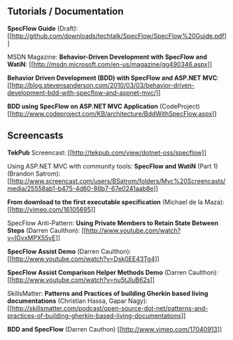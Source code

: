 ## Tutorials / Documentation

**SpecFlow Guide** (Draft): [[http://github.com/downloads/techtalk/SpecFlow/SpecFlow%20Guide.pdf]]

MSDN Magazine: **Behavior-Driven Development with SpecFlow and WatiN**: [[http://msdn.microsoft.com/en-us/magazine/gg490346.aspx]]

**Behavior Driven Development (BDD) with SpecFlow and ASP.NET MVC**: [[http://blog.stevensanderson.com/2010/03/03/behavior-driven-development-bdd-with-specflow-and-aspnet-mvc/]]

**BDD using SpecFlow on ASP.NET MVC Application** (CodeProject) [[http://www.codeproject.com/KB/architecture/BddWithSpecFlow.aspx]]

## Screencasts

**TekPub** Screencast: 
[[http://tekpub.com/view/dotnet-oss/specflow]]

Using ASP.NET MVC with community tools: **SpecFlow and WatiN** (Part 1) (Brandon Satrom):
[[http://www.screencast.com/users/BSatrom/folders/Mvc%20Screencasts/media/25558ab1-b475-4d60-86b7-67e0241aab8e]]

**From download to the first executable specification** (Michael de la Maza):
[[http://vimeo.com/16105695]]

SpecFlow Anti-Pattern: **Using Private Members to Retain State Between Steps** (Darren Caulthon):
[[http://www.youtube.com/watch?v=IGvxMPX55vE]]

**SpecFlow Assist Demo** (Darren Caulthon):
[[http://www.youtube.com/watch?v=Dsk0EE43Tg4]]

**SpecFlow Assist Comparison Helper Methods Demo** (Darren Caulthon):
[[http://www.youtube.com/watch?v=nu5tJIuB62s]]

SkillsMatter: **Patterns and Practices of building Gherkin based living documentations** (Christian Hassa, Gapar Nagy): 
[[http://skillsmatter.com/podcast/open-source-dot-net/patterns-and-practices-of-building-gherkin-based-living-documentations]]

**BDD and SpecFlow** (Darren Cauthon)
[[http://www.vimeo.com/17040913]]